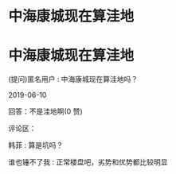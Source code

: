 # 中海康城现在算洼地

# 中海康城现在算洼地

(提问)匿名用户 : 中海康城现在算洼地吗？

2019-06-10

回答：不是洼地啊(0 赞)

评论区：

韩菲 : 算是坑吗？

谁也锤不了我 : 正常楼盘吧，劣势和优势都比较明显